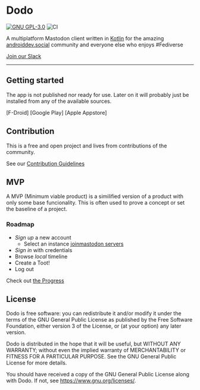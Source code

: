 # Dodo
[![GNU GPL-3.0](https://img.shields.io/github/license/thebino/MastodonCompose)](https://img.shields.io/github/license/thebino/MastodonCompose)
![CI](https://github.com/AndroidDev-social/DodoForMastodon/actions/workflows/continuous-delivery-pipeline.yml/badge.svg)

A multiplatform Mastodon client written in [Kotlin](kotlinlang.org) for the amazing [androiddev.social](https://androiddev.social) community and everyone else who enjoys #Fediverse

[Join our Slack](https://join.slack.com/t/androiddev-social/shared_invite/zt-1jchjo9kz-_Q_I02QWeenpya10Is6trQ)

---

## Getting started

The app is not published nor ready for use. Later on it will probably just be installed from any of the available sources.

[F-Droid]
[Google Play]
[Apple Appstore]


## Contribution

This is a free and open project and lives from contributions of the community.

See our [Contribution Guidelines](CONTRIBUTING.md)


## MVP 

A MVP (Minimum viable product) is a similified version of a product with only some base funcionality. This is often used to prove a concept or set the baseline of a project.

### Roadmap

 * *Sign up* a new account
   * Select an instance [joinmastodon servers](https://joinmastodon.org/de/servers)
 * *Sign in* with credentials
 * Browse *local* timeline
 * Create a Toot!
 * Log out

Check out [the Progress](https://github.com/AndroidDev-social/DodoForMastodon/milestones)


## License

Dodo is free software: you can redistribute it and/or modify it under the terms of the GNU General Public License as published by the Free Software Foundation, either version 3 of the License, or (at your option) any later version.

Dodo is distributed in the hope that it will be useful, but WITHOUT ANY WARRANTY; without even the implied warranty of MERCHANTABILITY or FITNESS FOR A PARTICULAR PURPOSE. See the GNU General Public License for more details.

You should have received a copy of the GNU General Public License along with Dodo. If not, see <https://www.gnu.org/licenses/>.
